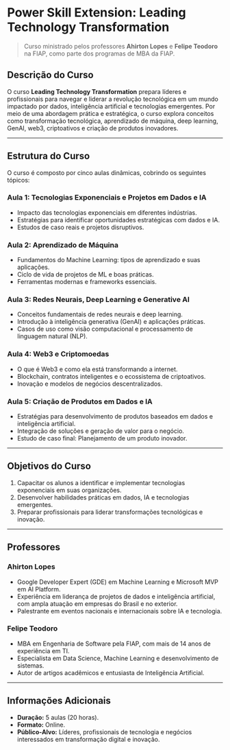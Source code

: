 # **Power Skill Extension: Leading Technology Transformation**  
> Curso ministrado pelos professores **Ahirton Lopes** e **Felipe Teodoro** na FIAP, como parte dos programas de MBA da FIAP.  

## **Descrição do Curso**  
O curso **Leading Technology Transformation** prepara líderes e profissionais para navegar e liderar a revolução tecnológica em um mundo impactado por dados, inteligência artificial e tecnologias emergentes. Por meio de uma abordagem prática e estratégica, o curso explora conceitos como transformação tecnológica, aprendizado de máquina, deep learning, GenAI, web3, criptoativos e criação de produtos inovadores.  

---

## **Estrutura do Curso**  
O curso é composto por cinco aulas dinâmicas, cobrindo os seguintes tópicos:  

### **Aula 1: Tecnologias Exponenciais e Projetos em Dados e IA**  
- Impacto das tecnologias exponenciais em diferentes indústrias.  
- Estratégias para identificar oportunidades estratégicas com dados e IA.  
- Estudos de caso reais e projetos disruptivos.  

### **Aula 2: Aprendizado de Máquina**  
- Fundamentos do Machine Learning: tipos de aprendizado e suas aplicações.  
- Ciclo de vida de projetos de ML e boas práticas.  
- Ferramentas modernas e frameworks essenciais.  

### **Aula 3: Redes Neurais, Deep Learning e Generative AI**  
- Conceitos fundamentais de redes neurais e deep learning.  
- Introdução à inteligência generativa (GenAI) e aplicações práticas.  
- Casos de uso como visão computacional e processamento de linguagem natural (NLP).  

### **Aula 4: Web3 e Criptomoedas**  
- O que é Web3 e como ela está transformando a internet.  
- Blockchain, contratos inteligentes e o ecossistema de criptoativos.  
- Inovação e modelos de negócios descentralizados.  

### **Aula 5: Criação de Produtos em Dados e IA**  
- Estratégias para desenvolvimento de produtos baseados em dados e inteligência artificial.  
- Integração de soluções e geração de valor para o negócio.  
- Estudo de caso final: Planejamento de um produto inovador.  

---

## **Objetivos do Curso**  
1. Capacitar os alunos a identificar e implementar tecnologias exponenciais em suas organizações.  
2. Desenvolver habilidades práticas em dados, IA e tecnologias emergentes.  
3. Preparar profissionais para liderar transformações tecnológicas e inovação.  

---

## **Professores**  

### **Ahirton Lopes**  
- Google Developer Expert (GDE) em Machine Learning e Microsoft MVP em AI Platform.  
- Experiência em liderança de projetos de dados e inteligência artificial, com ampla atuação em empresas do Brasil e no exterior.  
- Palestrante em eventos nacionais e internacionais sobre IA e tecnologia.  

### **Felipe Teodoro**  
- MBA em Engenharia de Software pela FIAP, com mais de 14 anos de experiência em TI.  
- Especialista em Data Science, Machine Learning e desenvolvimento de sistemas.  
- Autor de artigos acadêmicos e entusiasta de Inteligência Artificial.  

---

## **Informações Adicionais**  
- **Duração:** 5 aulas (20 horas).  
- **Formato:** Online.  
- **Público-Alvo:** Líderes, profissionais de tecnologia e negócios interessados em transformação digital e inovação.  
